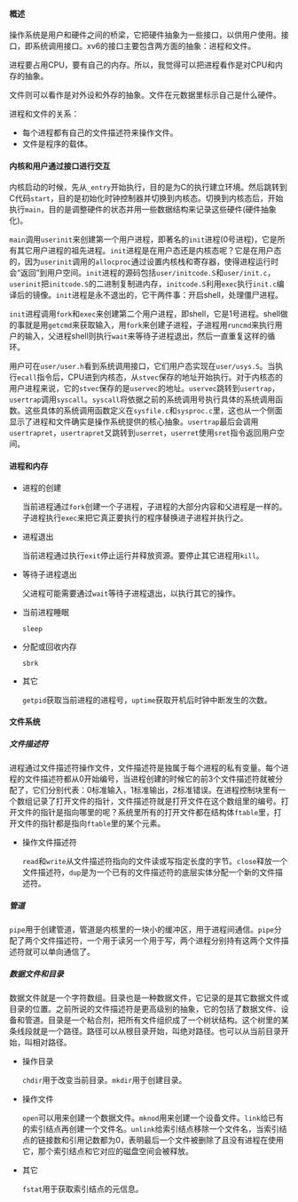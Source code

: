 #### 概述

操作系统是用户和硬件之间的桥梁，它把硬件抽象为一些接口，以供用户使用。接口，即系统调用接口。xv6的接口主要包含两方面的抽象：进程和文件。

进程要占用CPU，要有自己的内存。所以，我觉得可以把进程看作是对CPU和内存的抽象。

文件则可以看作是对外设和外存的抽象。文件在元数据里标示自己是什么硬件。

进程和文件的关系：

- 每个进程都有自己的文件描述符来操作文件。
- 文件是程序的载体。

#### 内核和用户通过接口进行交互

内核启动的时候，先从`_entry`开始执行，目的是为C的执行建立环境。然后跳转到C代码`start`，目的是初始化时钟控制器并切换到内核态。切换到内核态后，开始执行`main`，目的是调整硬件的状态并用一些数据结构来记录这些硬件(硬件抽象化)。

`main`调用`userinit`来创建第一个用户进程，即著名的`init`进程(0号进程)，它是所有其它用户进程的祖先进程。`init`进程是在用户态还是内核态呢？它是在用户态的，因为`userinit`调用的`allocproc`通过设置内核栈和寄存器，使得进程运行时会“返回”到用户空间。`init`进程的源码包括`user/initcode.S`和`user/init.c`，`userinit`把`initcode.S`的二进制复制进内存，`initcode.S`利用`exec`执行`init.c`编译后的镜像。`init`进程是永不退出的，它干两件事：开启shell，处理僵尸进程。

`init`进程调用`fork`和`exec`来创建第二个用户进程，即shell，它是1号进程。shell做的事就是用`getcmd`来获取输入，用`fork`来创建子进程，子进程用`runcmd`来执行用户的输入，父进程shell则执行`wait`来等待子进程退出，然后一直重复这样的循环。

用户可在`user/user.h`看到系统调用接口，它们用户态实现在`user/usys.S`。当执行`ecall`指令后，CPU进到内核态，从`stvec`保存的地址开始执行。对于内核态的用户进程来说，它的`stvec`保存的是`uservec`的地址。`uservec`跳转到`usertrap`，`usertrap`调用`syscall`。`syscall`将依据之前的系统调用号执行具体的系统调用函数。这些具体的系统调用函数定义在`sysfile.c`和`sysproc.c`里，这也从一个侧面显示了进程和文件确实是操作系统提供的核心抽象。`usertrap`最后会调用`usertrapret`，`usertrapret`又跳转到`userret`，`userret`使用`sret`指令返回用户空间。

#### 进程和内存

- 进程的创建

  当前进程通过`fork`创建一个子进程，子进程的大部分内容和父进程是一样的。子进程执行`exec`来把它真正要执行的程序替换进子进程并执行之。

- 进程退出

  当前进程通过执行`exit`停止运行并释放资源。要停止其它进程用`kill`。

- 等待子进程退出

  父进程可能需要通过`wait`等待子进程退出，以执行其它的操作。

- 当前进程睡眠

  `sleep`

- 分配或回收内存

  `sbrk`

- 其它

  `getpid`获取当前进程的进程号，`uptime`获取开机后时钟中断发生的次数。

#### 文件系统

##### 文件描述符

进程通过文件描述符操作文件，文件描述符是独属于每个进程的私有变量。每个进程的文件描述符都从0开始编号，当进程创建的时候它的前3个文件描述符就被分配了，它们分别代表：0标准输入，1标准输出，2标准错误。在进程控制块里有一个数组记录了打开文件的指针，文件描述符就是打开文件在这个数组里的编号。打开文件的指针是指向哪里的呢？系统里所有的打开文件都在结构体`ftable`里，打开文件的指针都是指向`ftable`里的某个元素。

- 操作文件描述符

  `read`和`write`从文件描述符指向的文件读或写指定长度的字节。`close`释放一个文件描述符，`dup`是为一个已有的文件描述符的底层实体分配一个新的文件描述符。

##### 管道

`pipe`用于创建管道，管道是内核里的一块小的缓冲区，用于进程间通信。`pipe`分配了两个文件描述符，一个用于读另一个用于写，两个进程分别持有这两个文件描述符就可以单向通信了。

##### 数据文件和目录

数据文件就是一个字符数组。目录也是一种数据文件，它记录的是其它数据文件或目录的位置。之前所说的文件描述符是更高级别的抽象，它的包括了数据文件、设备和管道。目录是一个粘合剂，把所有文件组织成了一个树状结构。这个树里的某条线段就是一个路径。路径可以从根目录开始，叫绝对路径。也可以从当前目录开始，叫相对路径。

- 操作目录

  `chdir`用于改变当前目录。`mkdir`用于创建目录。

- 操作文件

  `open`可以用来创建一个数据文件。`mknod`用来创建一个设备文件。`link`给已有的索引结点再创建一个文件名。`unlink`给索引结点移除一个文件名，当索引结点的链接数和引用记数都为0，表明最后一个文件被删除了且没有进程在使用它，那个索引结点和它对应的磁盘空间会被释放。

- 其它

  `fstat`用于获取索引结点的元信息。


